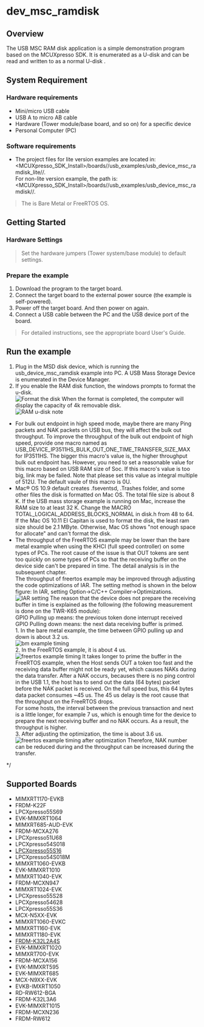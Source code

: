 # dev_msc_ramdisk




## Overview

The USB MSC RAM disk application is a simple demonstration program based on the MCUXpresso SDK.
It is enumerated as a U-disk and can be read and written to as a normal U-disk .

## System Requirement

### Hardware requirements

- Mini/micro USB cable
- USB A to micro AB cable
- Hardware (Tower module/base board, and so on) for a specific device
- Personal Computer (PC)


### Software requirements

- The project files for lite version examples are located in: 
<br> <MCUXpresso_SDK_Install>/boards/<board>/usb_examples/usb_device_msc_ramdisk_lite/<rtos>/<toolchain>.
<br>  For non-lite version example, the path is: 
<br> <MCUXpresso_SDK_Install>/boards/<board>/usb_examples/usb_device_msc_ramdisk/<rtos>/<toolchain>.
> The <rtos> is Bare Metal or FreeRTOS OS.


## Getting Started

### Hardware Settings

> Set the hardware jumpers (Tower system/base module) to default settings.


### Prepare the example

1.  Download the program to the target board.
2.  Connect the target board to the external power source (the example is self-powered).
3.  Power off the target board. And then power on again.
4.  Connect a USB cable between the PC and the USB device port of the board.

> For detailed instructions, see the appropriate board User's Guide.

## Run the example

1.  Plug in the MSD disk device, which is running the usb_device_msc_ramdisk example into PC. A USB Mass Storage Device is enumerated in the Device Manager.
2.  If you enable the RAM disk function, the windows prompts to format the u-disk.
<br>![Format the disk](device_ram_disk_format.jpg "Format the disk")
When the format is completed, the computer will display the capacity of 4k removable disk.
<br>![RAM u-disk](10k.jpg "RAM u-disk")
note<br>
- For bulk out endpoint in high speed mode, maybe there are many Ping packets and NAK packets on USB bus, they will affect the bulk out throughput. To improve the throughput of the bulk out endpoint of high speed, provide one macro named as USB_DEVICE_IP3511HS_BULK_OUT_ONE_TIME_TRANSFER_SIZE_MAX for IP3511HS. The bigger this macro's value is, the higher throughput bulk out endpoint has. However, you need to set a reasonable value for this macro based on USB RAM size of Soc. If this macro's value is too big, link may be failed. Note that please set this value as integral multiple of 512U. The default vaule of this macro is 0U.
- Mac&reg; OS 10.9 default creates .fseventsd, .Trashes folder, and some other files the disk is formatted on Mac OS. The total file size is about 8 K.
If the USB mass storage example is running on Mac, increase the RAM size to at least 32 K.
Change the MACRO TOTAL_LOGICAL_ADDRESS_BLOCKS_NORMAL in disk.h from 48 to 64.
If the Mac OS 10.11 EI Capitan  is used to format the disk, the least ram size should be 2.1 MByte.
Otherwise, Mac OS shows "not enough space for allocate" and can't format the disk.
- The throughput of the FreeRTOS example may be lower than the bare metal example when using the KHCI (full speed controller) on some types of PCs.
    The root cause of the issue is that OUT tokens are sent too quickly on some types of PCs so that the receiving buffer on the device side can't be
    prepared in time. The detail analysis is in the subsequent chapter.
<br>The throughput of freertos example may be improved through adjusting the code optimizations of IAR. The setting method is shown in the below figure:
    In IAR, setting Option->C/C++ Compiler->Optimizations. 
<br>![IAR setting](IAR_setting.jpg "IAR setting")
    The reason that the device does not prepare the receiving buffer in time is explained as the following (the following measurement is done on the TWR-K65 module):
<br> GPIO Pulling up means: the previous token done interrupt received
<br> GPIO Pulling down means: the next data receiving buffer is primed.
<br> 1. In the bare metal example, the time between GPIO pulling up and down is about 3.2 us. 
<br>![bm example timing](bm_timing.jpg "bm example timing")
<br> 2. In the FreeRTOS example, it is about 4 us.
<br>![freertos example timing](freertos_timing.jpg "freertos example timing")
        It takes longer to prime the buffer in the FreeRTOS example, when the Host sends OUT a token too fast and the receiving data buffer might not be ready yet,
    which causes NAKs during the data transfer. After a NAK occurs, becauses there is no ping control in the USB 1.1, the host has to send out the data (64 bytes) 
    packet before the NAK packet is received. On the full speed bus, this 64 bytes data packet consumes ~45 us. The 45 us delay is the root cause that the throughput on 
    the FreeRTOS drops.
<br> For some hosts, the interval between the previous transaction and next is a little longer, for example 7 us, which is enough time for the device to prepare the next receiving
    buffer and no NAK occurs. As a result, the throughput is higher.
<br> 3. After adjusting the optimization, the time is about 3.6 us.
<br>![freertos example timing after optimization](freertos_optimization_timing.jpg "freertos example timing after optimization")
    Therefore, NAK number can be reduced during and the throughput can be increased during the transfer.

*/


## Supported Boards
- MIMXRT1170-EVKB
- FRDM-K22F
- LPCXpresso55S69
- EVK-MIMXRT1064
- MIMXRT685-AUD-EVK
- FRDM-MCXA276
- LPCXpresso51U68
- LPCXpresso54S018
- [LPCXpresso55S16](../../_boards/lpcxpresso55s16/usb_examples/usb_device_msc_ramdisk/example_board_readme.md)
- LPCXpresso54S018M
- MIMXRT1060-EVKB
- EVK-MIMXRT1010
- MIMXRT1040-EVK
- FRDM-MCXN947
- MIMXRT1024-EVK
- LPCXpresso55S28
- LPCXpresso54628
- LPCXpresso55S36
- MCX-N5XX-EVK
- MIMXRT1060-EVKC
- MIMXRT1160-EVK
- MIMXRT1180-EVK
- [FRDM-K32L2A4S](../../_boards/frdmk32l2a4s/usb_examples/usb_device_msc_ramdisk/example_board_readme.md)
- EVK-MIMXRT1020
- MIMXRT700-EVK
- FRDM-MCXA156
- EVK-MIMXRT595
- EVK-MIMXRT685
- MCX-N9XX-EVK
- EVKB-IMXRT1050
- RD-RW612-BGA
- FRDM-K32L3A6
- EVK-MIMXRT1015
- FRDM-MCXN236
- FRDM-RW612
